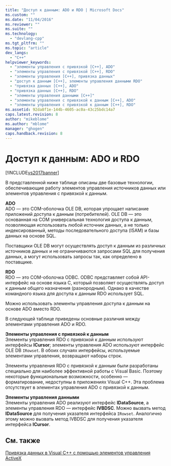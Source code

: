 ```yaml
---
title: "Доступ к данным: ADO и RDO | Microsoft Docs"
ms.custom: ""
ms.date: "11/04/2016"
ms.reviewer: ""
ms.suite: ""
ms.technology: 
  - "devlang-cpp"
ms.tgt_pltfrm: ""
ms.topic: "article"
dev_langs: 
  - "C++"
helpviewer_keywords: 
  - "элементы управления с привязкой [C++], ADO"
  - "элементы управления с привязкой [C++], RDO"
  - "элементы управления [C++], привязка данных"
  - "доступ к данным [C++], элементы управления данными RDO"
  - "привязка данных [C++], ADO"
  - "привязка данных [C++], RDO"
  - "элементы управления данными [C++]"
  - "элементы управления с привязкой к данным [C++], ADO"
  - "элементы управления с привязкой к данным [C++], RDO"
ms.assetid: 92da8f1e-144b-4605-ac0a-43c25bdc14a7
caps.latest.revision: 8
author: "mikeblome"
ms.author: "mblome"
manager: "ghogen"
caps.handback.revision: 8
---
```

# Доступ к данным: ADO и RDO
[!INCLUDE[vs2017banner](../../assembler/inline/includes/vs2017banner.md)]

В представленной ниже таблице описаны две базовые технологии, обеспечивающие работу элементов управления источников данных или элементов управления с привязкой к данным.  
  
 **ADO**  
 ADO — это COM\-оболочка OLE DB, которая упрощает написание приложений доступа к данным \(потребителей\).  OLE DB — это основанная на COM универсальная технология доступа к данным, позволяющая использовать любой источник данных, а не только индексированный, методы последовательного доступа \(ISAM\) и базы данных на основе SQL.  
  
 Поставщики OLE DB могут осуществлять доступ к данным из различных источников данных и не ограничиваются запросами SQL для получения данных, а могут использовать запросы так, как определено в поставщике.  
  
 **RDO**  
 RDO — это COM\-оболочка ODBC.  ODBC представляет собой API\-интерфейс на основе языка C, который позволяет осуществлять доступ к данным общего назначения \(разнородным\).  Однако в качестве командного языка для доступа к данным RDO использует SQL.  
  
 Можно использовать элементы управления доступа к данным на основе ADO вместо RDO.  
  
 В следующей таблице приведены основные различия между элементами управления ADO и RDO.  
  
 **Элементы управления с привязкой к данным**  
 Элементы управления RDO с привязкой к данным используют интерфейсы **ICursor**; элементы управления ADO используют интерфейс OLE DB `IRowset`.  В обоих случаях интерфейсы, используемые элементами управления, возвращают наборы строк.  
  
 Элементы управления RDO с привязкой к данным были разработаны специально для наиболее эффективной работы с Visual Basic.  Поэтому некоторые функциональные возможности, особенно — форматирование, недоступны в приложениях Visual C\+\+.  Эта проблема отсутствует в элементах управления ADO с привязкой к данным.  
  
 **Элементы управления данными**  
 Элементы управления ADO реализуют интерфейс **IDataSource**, а элементы управления RDO — интерфейс **IVBDSC**.  Можно вызвать метод **IDataSource** для получения указателя интерфейса `IRowset`.  Аналогично этому можно вызвать метод IVBDSC для получения указателя интерфейса **ICursor**.  
  
## См. также  
 [Привязка данных в Visual C\+\+ с помощью элементов управления ActiveX](../../data/ado-rdo/databinding-with-activex-controls-in-visual-cpp.md)